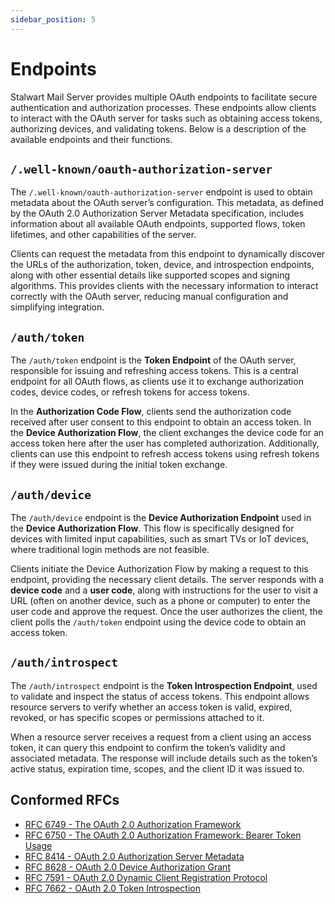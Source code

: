 ```yaml
---
sidebar_position: 5
---
```


# Endpoints

Stalwart Mail Server provides multiple OAuth endpoints to facilitate secure authentication and authorization processes. These endpoints allow clients to interact with the OAuth server for tasks such as obtaining access tokens, authorizing devices, and validating tokens. Below is a description of the available endpoints and their functions.

## `/.well-known/oauth-authorization-server`

The `/.well-known/oauth-authorization-server` endpoint is used to obtain metadata about the OAuth server’s configuration. This metadata, as defined by the OAuth 2.0 Authorization Server Metadata specification, includes information about all available OAuth endpoints, supported flows, token lifetimes, and other capabilities of the server.

Clients can request the metadata from this endpoint to dynamically discover the URLs of the authorization, token, device, and introspection endpoints, along with other essential details like supported scopes and signing algorithms. This provides clients with the necessary information to interact correctly with the OAuth server, reducing manual configuration and simplifying integration.

## `/auth/token`

The `/auth/token` endpoint is the **Token Endpoint** of the OAuth server, responsible for issuing and refreshing access tokens. This is a central endpoint for all OAuth flows, as clients use it to exchange authorization codes, device codes, or refresh tokens for access tokens.

In the **Authorization Code Flow**, clients send the authorization code received after user consent to this endpoint to obtain an access token. In the **Device Authorization Flow**, the client exchanges the device code for an access token here after the user has completed authorization. Additionally, clients can use this endpoint to refresh access tokens using refresh tokens if they were issued during the initial token exchange.

## `/auth/device`

The `/auth/device` endpoint is the **Device Authorization Endpoint** used in the **Device Authorization Flow**. This flow is specifically designed for devices with limited input capabilities, such as smart TVs or IoT devices, where traditional login methods are not feasible.

Clients initiate the Device Authorization Flow by making a request to this endpoint, providing the necessary client details. The server responds with a **device code** and a **user code**, along with instructions for the user to visit a URL (often on another device, such as a phone or computer) to enter the user code and approve the request. Once the user authorizes the client, the client polls the `/auth/token` endpoint using the device code to obtain an access token.

## `/auth/introspect`

The `/auth/introspect` endpoint is the **Token Introspection Endpoint**, used to validate and inspect the status of access tokens. This endpoint allows resource servers to verify whether an access token is valid, expired, revoked, or has specific scopes or permissions attached to it.

When a resource server receives a request from a client using an access token, it can query this endpoint to confirm the token’s validity and associated metadata. The response will include details such as the token’s active status, expiration time, scopes, and the client ID it was issued to.

## Conformed RFCs

- [RFC 6749 - The OAuth 2.0 Authorization Framework](https://www.rfc-editor.org/rfc/rfc6749.html)
- [RFC 6750 - The OAuth 2.0 Authorization Framework: Bearer Token Usage](https://datatracker.ietf.org/doc/html/rfc6750)
- [RFC 8414 - OAuth 2.0 Authorization Server Metadata](https://www.rfc-editor.org/rfc/rfc8414.html)
- [RFC 8628 - OAuth 2.0 Device Authorization Grant](https://www.rfc-editor.org/rfc/rfc8628)
- [RFC 7591 - OAuth 2.0 Dynamic Client Registration Protocol](https://www.rfc-editor.org/rfc/rfc7591.html)
- [RFC 7662 - OAuth 2.0 Token Introspection](https://datatracker.ietf.org/doc/html/rfc7662)

